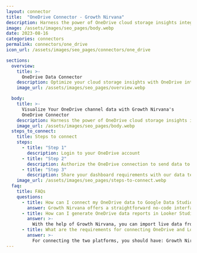 ```yaml
---
layout: connector
title:  "OneDrive Connector - Growth Nirvana"
description: Harness the power of OneDrive cloud storage insights integrated into Looker Studio for strategic document management decisions.
image: /assets/images/seo_pages/body.webp
date: 2023-08-16
categories: connectors
permalink: connectors/one_drive
icon_url: /assets/images/seo_pages/connectors/one_drive

sections:
  overview:
    title: >-
      OneDrive Data Connector
    description: Optimize your cloud storage insights with OneDrive integration. Seamlessly merge file and document data from OneDrive with Looker Studio's analytical capabilities, unlocking insights that drive document management strategies, collaboration initiatives, and operational excellence.
    image_url: /assets/images/seo_pages/overview.webp

  body:
    title: >-
      Visualize Your OneDrive channel data with Growth Nirvana's
      OneDrive Connector
    description: Harness the power of OneDrive cloud storage insights integrated into Looker Studio for strategic document management decisions.
    image_url: /assets/images/seo_pages/body.webp
  steps_to_connect:
    title: Steps to connect
    steps:
      - title: "Step 1"
        description: Login to your OneDrive account
      - title: "Step 2"
        description: Authorize the OneDrive connection to send data to Growth Nirvana
      - title: "Step 3"
        description: Share your dashboard requirements with our data team. We will build the report for you.
    image_url: /assets/images/seo_pages/steps-to-connect.webp
  faq:
    title: FAQs
    questions:
      - title: How can I connect my OneDrive data to Google Data Studio/Looker Studio?
        answer: Growth Nirvana offers a straightforward no-code interface to connect to OneDrive data sources.
      - title: How can I generate OneDrive data reports in Looker Studio?
        answer: >-
          With the help of Growth Nirvana, you can import live data from OneDrive into Looker Studio. These data can be viewed in charts, tables, and dashboards to generate branded reports that can be shared instantly.
      - title: What are the requirements for connecting OneDrive and Looker Studio?
        answer: >-
          For connecting the two platforms, you should have: Growth Nirvana Account and OneDrive Ads Account
---
```

